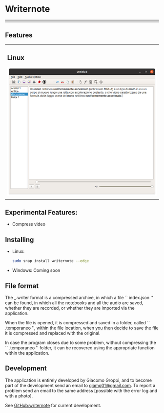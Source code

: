 # Writernote

<table border="0px" ><tr><td width = 600px>


</td><td>

</td></tr></table>

## Features

<table>
<tr>
<td>

## Linux

<img src="readme/linux-example.png" width=100% title="writernote Screenshot on Linux"/>

</td>
</tr><tr><td>

</td></tr><tr>
</tr></table>

## Experimental Features:

- Compress video

## Installing
  - Linux: 
    ```bash
    sudo snap install writernote --edge
    ```


  - Windows:
  Coming soon

  

## File format

The _.writer format is a compressed archive, in which a file `` index.json '' can be found, in which all the notebooks and all the audio are saved, whether they are recorded, or whether they are imported via the application.

When the file is opened, it is compressed and saved in a folder, called `` .temporaneo '', within the file location, when you then decide to save the file it is compressed and replaced with the original.

In case the program closes due to some problem, without compressing the `` .temporaneo '' folder, it can be recovered using the appropriate function within the application.

## Development

The application is entirely developed by Giacomo Groppi, and to become part of the development send an email to giamg01@gmail.com. To report a problem send an email to the same address [possible with the error log and with a photo].

See [GitHub:writernote](http://github.com/giacomogroppi/writernote) for current development.

